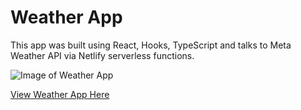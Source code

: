 # Weather App

This app was built using React, Hooks, TypeScript and talks to Meta Weather API via Netlify serverless functions.

![Image of Weather App](https://i.imgur.com/0O1X4cK.png)

[View Weather App Here](https://aaron-weather-app.netlify.app/)
